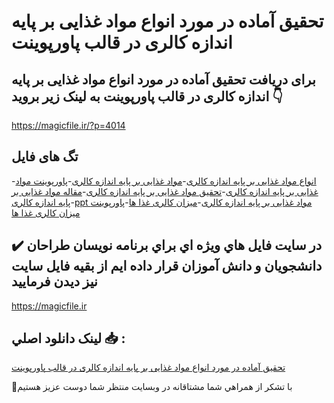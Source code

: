 # تحقیق آماده در مورد انواع مواد غذایی بر پایه اندازه کالری در قالب پاورپوینت

## برای دریافت تحقیق آماده در مورد انواع مواد غذایی بر پایه اندازه کالری در قالب پاورپوینت به لینک زیر بروید 👇

https://magicfile.ir/?p=4014

## تگ های فایل

-[انواع مواد غذایی بر پایه اندازه کالری](https://magicfile.ir/product/%d8%aa%d8%ad%d9%82%db%8c%d9%82-%d8%a7%d9%86%d9%88%d8%a7%d8%b9-%d9%85%d9%88%d8%a7%d8%af-%d8%ba%d8%b0%d8%a7%db%8c%db%8c-%d8%a8%d8%b1-%d9%be%d8%a7%db%8c%d9%87-%d8%a7%d9%86%d8%af%d8%a7%d8%b2%d9%87-%da%a9%d8%a7%d9%84%d8%b1%db%8c-%d9%be%d8%a7%d9%88%d8%b1%d9%be%d9%88%db%8c%d9%86%d8%aa/)-[مواد غذایی بر پایه اندازه کالری](https://magicfile.ir/product/%d8%aa%d8%ad%d9%82%db%8c%d9%82-%d8%a7%d9%86%d9%88%d8%a7%d8%b9-%d9%85%d9%88%d8%a7%d8%af-%d8%ba%d8%b0%d8%a7%db%8c%db%8c-%d8%a8%d8%b1-%d9%be%d8%a7%db%8c%d9%87-%d8%a7%d9%86%d8%af%d8%a7%d8%b2%d9%87-%da%a9%d8%a7%d9%84%d8%b1%db%8c-%d9%be%d8%a7%d9%88%d8%b1%d9%be%d9%88%db%8c%d9%86%d8%aa/)-[پاورپوینت مواد غذایی بر پایه اندازه کالری](https://magicfile.ir/product/%d8%aa%d8%ad%d9%82%db%8c%d9%82-%d8%a7%d9%86%d9%88%d8%a7%d8%b9-%d9%85%d9%88%d8%a7%d8%af-%d8%ba%d8%b0%d8%a7%db%8c%db%8c-%d8%a8%d8%b1-%d9%be%d8%a7%db%8c%d9%87-%d8%a7%d9%86%d8%af%d8%a7%d8%b2%d9%87-%da%a9%d8%a7%d9%84%d8%b1%db%8c-%d9%be%d8%a7%d9%88%d8%b1%d9%be%d9%88%db%8c%d9%86%d8%aa/)-[تحقیق مواد غذایی بر پایه اندازه کالری](https://magicfile.ir/product/%d8%aa%d8%ad%d9%82%db%8c%d9%82-%d8%a7%d9%86%d9%88%d8%a7%d8%b9-%d9%85%d9%88%d8%a7%d8%af-%d8%ba%d8%b0%d8%a7%db%8c%db%8c-%d8%a8%d8%b1-%d9%be%d8%a7%db%8c%d9%87-%d8%a7%d9%86%d8%af%d8%a7%d8%b2%d9%87-%da%a9%d8%a7%d9%84%d8%b1%db%8c-%d9%be%d8%a7%d9%88%d8%b1%d9%be%d9%88%db%8c%d9%86%d8%aa/)-[مقاله مواد غذایی بر پایه اندازه کالری](https://magicfile.ir/product/%d8%aa%d8%ad%d9%82%db%8c%d9%82-%d8%a7%d9%86%d9%88%d8%a7%d8%b9-%d9%85%d9%88%d8%a7%d8%af-%d8%ba%d8%b0%d8%a7%db%8c%db%8c-%d8%a8%d8%b1-%d9%be%d8%a7%db%8c%d9%87-%d8%a7%d9%86%d8%af%d8%a7%d8%b2%d9%87-%da%a9%d8%a7%d9%84%d8%b1%db%8c-%d9%be%d8%a7%d9%88%d8%b1%d9%be%d9%88%db%8c%d9%86%d8%aa/)-[ppt مواد غذایی بر پایه اندازه کالری](https://magicfile.ir/product/%d8%aa%d8%ad%d9%82%db%8c%d9%82-%d8%a7%d9%86%d9%88%d8%a7%d8%b9-%d9%85%d9%88%d8%a7%d8%af-%d8%ba%d8%b0%d8%a7%db%8c%db%8c-%d8%a8%d8%b1-%d9%be%d8%a7%db%8c%d9%87-%d8%a7%d9%86%d8%af%d8%a7%d8%b2%d9%87-%da%a9%d8%a7%d9%84%d8%b1%db%8c-%d9%be%d8%a7%d9%88%d8%b1%d9%be%d9%88%db%8c%d9%86%d8%aa/)-[میزان کالری غذا ها](https://magicfile.ir/product/%d8%aa%d8%ad%d9%82%db%8c%d9%82-%d8%a7%d9%86%d9%88%d8%a7%d8%b9-%d9%85%d9%88%d8%a7%d8%af-%d8%ba%d8%b0%d8%a7%db%8c%db%8c-%d8%a8%d8%b1-%d9%be%d8%a7%db%8c%d9%87-%d8%a7%d9%86%d8%af%d8%a7%d8%b2%d9%87-%da%a9%d8%a7%d9%84%d8%b1%db%8c-%d9%be%d8%a7%d9%88%d8%b1%d9%be%d9%88%db%8c%d9%86%d8%aa/)-[پاورپوینت میزان کالری غذا ها](https://magicfile.ir/product/%d8%aa%d8%ad%d9%82%db%8c%d9%82-%d8%a7%d9%86%d9%88%d8%a7%d8%b9-%d9%85%d9%88%d8%a7%d8%af-%d8%ba%d8%b0%d8%a7%db%8c%db%8c-%d8%a8%d8%b1-%d9%be%d8%a7%db%8c%d9%87-%d8%a7%d9%86%d8%af%d8%a7%d8%b2%d9%87-%da%a9%d8%a7%d9%84%d8%b1%db%8c-%d9%be%d8%a7%d9%88%d8%b1%d9%be%d9%88%db%8c%d9%86%d8%aa/)

## ✔️ در سايت فايل هاي ويژه اي براي برنامه نويسان طراحان دانشجويان و دانش آموزان قرار داده ايم از بقيه فايل سايت نيز ديدن فرماييد

https://magicfile.ir


## لينک دانلود اصلي 📥 :

[تحقیق آماده در مورد انواع مواد غذایی بر پایه اندازه کالری در قالب پاورپوینت](https://magicfile.ir/product/%d8%aa%d8%ad%d9%82%db%8c%d9%82-%d8%a7%d9%86%d9%88%d8%a7%d8%b9-%d9%85%d9%88%d8%a7%d8%af-%d8%ba%d8%b0%d8%a7%db%8c%db%8c-%d8%a8%d8%b1-%d9%be%d8%a7%db%8c%d9%87-%d8%a7%d9%86%d8%af%d8%a7%d8%b2%d9%87-%da%a9%d8%a7%d9%84%d8%b1%db%8c-%d9%be%d8%a7%d9%88%d8%b1%d9%be%d9%88%db%8c%d9%86%d8%aa/) 


🙏با تشکر از همراهي شما مشتاقانه در وبسایت منتظر شما دوست عزیز هستیم

